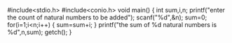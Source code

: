 #include<stdio.h>
#include<conio.h>
void main()
{
int sum,i,n;
printf("enter the count of natural numbers to be added");
scanf("%d",&n);
sum=0;
for(i=1;i<n;i++)
{
sum=sum+i;
}
printf("the sum of %d natural numbers is %d",n,sum);
getch();
}
